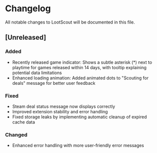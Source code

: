 # Changelog

All notable changes to LootScout will be documented in this file.

## [Unreleased]

### Added

- Recently released game indicator: Shows a subtle asterisk (\*) next to playtime for games released within 14 days, with tooltip explaining potential data limitations
- Enhanced loading animation: Added animated dots to "Scouting for deals" message for better user feedback

### Fixed

- Steam deal status message now displays correctly
- Improved extension stability and error handling
- Fixed storage leaks by implementing automatic cleanup of expired cache data

### Changed

- Enhanced error handling with more user-friendly error messages
